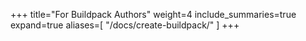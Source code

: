 +++
title="For Buildpack Authors"
weight=4
include_summaries=true
expand=true
aliases=[
    "/docs/create-buildpack/"
]
+++